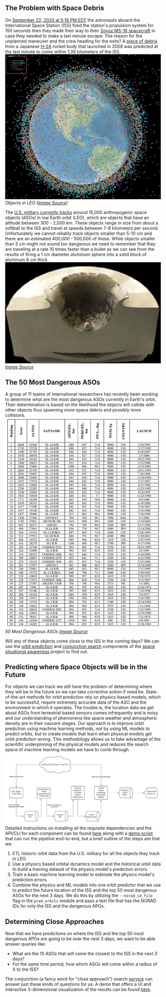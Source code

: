 ## The Problem with Space Debris

On [September 22, 2020 at 5:19 PM EDT](https://blogs.nasa.gov/spacestation/2020/09/22/station-boosts-orbit-to-avoid-space-debris/) the astronauts aboard the International Space Station (ISS) fired the station's propulsion system for 150 seconds then they made their way to their [Soyuz MS-16 spacecraft](https://en.wikipedia.org/wiki/Soyuz_MS-16) in case they needed to make a last minute escape. The reason for the unplanned maneuver and the crew heading for the exits? A [piece of debris](https://spacenews.com/space-station-maneuvers-to-avoid-debris/) from a Japanese [H-2A](https://en.wikipedia.org/wiki/H-IIA) rocket body that launched in 2008 was predicted at the last minute to come within 1.39 kilometers of the ISS. ![img](images/leo_objects.png) *Objects in LEO ([Image Source](https://astriagraph.spacetech-ibm.com))*

The [U.S. military currently tracks](https://www.space-track.org/auth/login) around 15,000 anthropogenic space objects (ASOs) in low Earth orbit (LEO), which are objects that have an altitude between 300 - 2,000 km. These objects range in size from about a softball to the ISS and travel at speeds between 7-8 kilometers per second. Unfortunately we cannot reliably track objects smaller than 5-10 cm and there are an estimated 400,000 - 500,000 of those. While objects smaller than 5 cm might not sound too dangerous we need to remember that they are traveling at a rate 10 times faster than a bullet as we can see from the results of firing a 1 cm diameter aluminum sphere into a solid block of aluminum 8 cm thick. ![img](images/collision.png) *[Image Source](https://swfound.org/media/99971/wright-space-debris_situation.pdf)*


## The 50 Most Dangerous ASOs

A group of 11 teams of international researchers has recently been working to determine what are the most dangerous ASOs currently in Earth's orbit. Their determination is based on the likelihood the objects will collide with other objects thus spawning more space debris and possibly more collisions. ![img](images/top50.jpg) *50 Most Dangerous ASOs [Image Source](https://www.forbes.com/sites/jonathanocallaghan/2020/09/10/experts-reveal-the-50-most-dangerous-pieces-of-space-junk-orbiting-earth-right-now/#61f7c0397c21)*

Will any of these objects come close to the ISS in the coming days? We can use the [orbit prediction](https://github.com/IBM/spacetech-ssa/tree/master/orbit_prediction) and [conjunction search](https://github.com/IBM/spacetech-ssa/tree/master/conjunction_search) components of the [space situational awareness](https://github.com/IBM/spacetech-ssa) project to find out.


## Predicting where Space Objects will be in the Future

For objects we can track we still have the problem of determining where they will be in the future so we can take corrective action if need be. State-of-the-art methods for orbit prediction rely on physics-based models, which to be successful, require extremely accurate data of the ASO and the environment in which it operates. The trouble is, the location data we get about ASOs from terrestrial based sensors comes infrequently and is noisy and our understanding of phenomena like space weather and atmospheric density are in their nascent stages. Our approach is to improve orbit prediction using machine learning methods, not by using ML models to predict orbits, but to create models that learn when physical models get orbit prediction wrong. This methodology allows us to take advantage of the scientific underpinning of the physical models and reduces the search space of machine learning models we have to comb through. ![img](images/data_flow.png) Detailed instructions on installing all the requisite dependencies and the API/CLI for each component can be found [here](https://github.com/IBM/spacetech-ssa/blob/master/orbit_prediction/README.md) along with a [demo script](https://github.com/IBM/spacetech-ssa/blob/master/orbit_prediction/pipeline_demo.sh) that can run the pipeline end-to-end, but a brief outline of the steps are that we:

1.  ETL historic orbit data from the U.S. military for all the objects they track in LEO.
2.  Use a physics based orbital dynamics model and the historical orbit data to build a training dataset of the physics model's prediction errors.
3.  Train a basic machine learning model to estimate the physics model's prediction errors.
4.  Combine the physics and ML models into one orbit predictor that we use to predict the future location of the ISS and the top 50 most dangerous ASOs for the next 3 days. We do this by utilizing the `--norad_id_file` flag in the `pred_orbits` module and pass a text file that has the NORAD IDs for only the ISS and the dangerous APOs.


## Determining Close Approaches

Now that we have predictions on where the ISS and the top 50 most dangerous APOs are going to be over the next 3 days, we want to be able answer queries like:

-   What are the 10 ASOs that will come the closest to the ISS in the next 3 days?
-   For the same time period, how which ASOs will come within a radius of X to the ISS?

The conjunction (a fancy word for "close approach") search [service](https://github.com/IBM/spacetech-ssa/tree/master/conjunction_search) can answer just these kinds of questions for us. A demo that offers a UI and interactive 3-dimensional visualization of the results can be found [here](https://spaceorbits.net).
